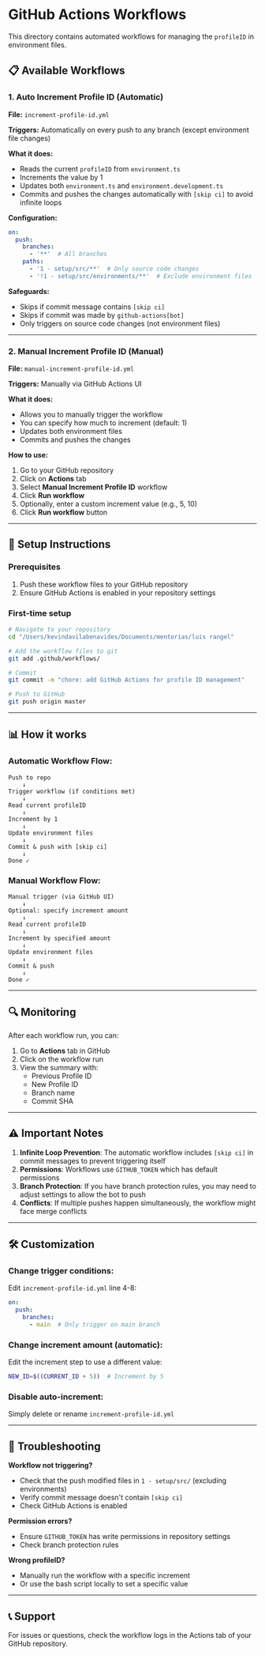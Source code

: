 # GitHub Actions Workflows

This directory contains automated workflows for managing the `profileID` in environment files.

## 📋 Available Workflows

### 1. Auto Increment Profile ID (Automatic)
**File:** `increment-profile-id.yml`

**Triggers:** Automatically on every push to any branch (except environment file changes)

**What it does:**
- Reads the current `profileID` from `environment.ts`
- Increments the value by 1
- Updates both `environment.ts` and `environment.development.ts`
- Commits and pushes the changes automatically with `[skip ci]` to avoid infinite loops

**Configuration:**
```yaml
on:
  push:
    branches:
      - '**'  # All branches
    paths:
      - '1 - setup/src/**'  # Only source code changes
      - '!1 - setup/src/environments/**'  # Exclude environment files
```

**Safeguards:**
- Skips if commit message contains `[skip ci]`
- Skips if commit was made by `github-actions[bot]`
- Only triggers on source code changes (not environment files)

---

### 2. Manual Increment Profile ID (Manual)
**File:** `manual-increment-profile-id.yml`

**Triggers:** Manually via GitHub Actions UI

**What it does:**
- Allows you to manually trigger the workflow
- You can specify how much to increment (default: 1)
- Updates both environment files
- Commits and pushes the changes

**How to use:**
1. Go to your GitHub repository
2. Click on **Actions** tab
3. Select **Manual Increment Profile ID** workflow
4. Click **Run workflow**
5. Optionally, enter a custom increment value (e.g., 5, 10)
6. Click **Run workflow** button

---

## 🚀 Setup Instructions

### Prerequisites
1. Push these workflow files to your GitHub repository
2. Ensure GitHub Actions is enabled in your repository settings

### First-time setup
```bash
# Navigate to your repository
cd "/Users/kevindavilabenavides/Documents/mentorias/luis rangel"

# Add the workflow files to git
git add .github/workflows/

# Commit
git commit -m "chore: add GitHub Actions for profile ID management"

# Push to GitHub
git push origin master
```

---

## 📊 How it works

### Automatic Workflow Flow:
```
Push to repo
    ↓
Trigger workflow (if conditions met)
    ↓
Read current profileID
    ↓
Increment by 1
    ↓
Update environment files
    ↓
Commit & push with [skip ci]
    ↓
Done ✓
```

### Manual Workflow Flow:
```
Manual trigger (via GitHub UI)
    ↓
Optional: specify increment amount
    ↓
Read current profileID
    ↓
Increment by specified amount
    ↓
Update environment files
    ↓
Commit & push
    ↓
Done ✓
```

---

## 🔍 Monitoring

After each workflow run, you can:
1. Go to **Actions** tab in GitHub
2. Click on the workflow run
3. View the summary with:
   - Previous Profile ID
   - New Profile ID
   - Branch name
   - Commit SHA

---

## ⚠️ Important Notes

1. **Infinite Loop Prevention**: The automatic workflow includes `[skip ci]` in commit messages to prevent triggering itself
2. **Permissions**: Workflows use `GITHUB_TOKEN` which has default permissions
3. **Branch Protection**: If you have branch protection rules, you may need to adjust settings to allow the bot to push
4. **Conflicts**: If multiple pushes happen simultaneously, the workflow might face merge conflicts

---

## 🛠 Customization

### Change trigger conditions:
Edit `increment-profile-id.yml` line 4-8:
```yaml
on:
  push:
    branches:
      - main  # Only trigger on main branch
```

### Change increment amount (automatic):
Edit the increment step to use a different value:
```bash
NEW_ID=$((CURRENT_ID + 5))  # Increment by 5
```

### Disable auto-increment:
Simply delete or rename `increment-profile-id.yml`

---

## 🐛 Troubleshooting

**Workflow not triggering?**
- Check that the push modified files in `1 - setup/src/` (excluding environments)
- Verify commit message doesn't contain `[skip ci]`
- Check GitHub Actions is enabled

**Permission errors?**
- Ensure `GITHUB_TOKEN` has write permissions in repository settings
- Check branch protection rules

**Wrong profileID?**
- Manually run the workflow with a specific increment
- Or use the bash script locally to set a specific value

---

## 📞 Support

For issues or questions, check the workflow logs in the Actions tab of your GitHub repository.